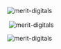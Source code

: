 
<p><img align="left" src="https://github-readme-stats.vercel.app/api/top-langs?username=merit-digitals&show_icons=true&theme=dark&locale=en&layout=compact" alt="merit-digitals" /></p>
<br>
<p>&nbsp;<img align="center" src="https://github-readme-stats.vercel.app/api?username=merit-digitals&show_icons=true&theme=dark&locale=en" alt="merit-digitals" /></p>

<p><img align="center" src="https://github-readme-streak-stats.herokuapp.com/?user=merit-digitals&theme=dark" alt="merit-digitals" /></p>
